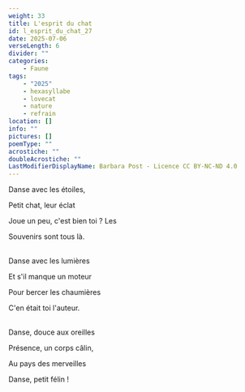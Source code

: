 ```yaml
---
weight: 33
title: L'esprit du chat
id: l_esprit_du_chat_27
date: 2025-07-06
verseLength: 6
divider: ""
categories:
    - Faune
tags:
    - "2025"
    - hexasyllabe
    - lovecat
    - nature
    - refrain
location: []
info: ""
pictures: []
poemType: ""
acrostiche: ""
doubleAcrostiche: ""
LastModifierDisplayName: Barbara Post - Licence CC BY-NC-ND 4.0
---
```

Danse avec les étoiles,

Petit chat, leur éclat

Joue un peu, c'est bien toi ? Les

Souvenirs sont tous là.

 \
Danse avec les lumières

Et s'il manque un moteur

Pour bercer les chaumières

C'en était toi l'auteur.

 \
Danse, douce aux oreilles

Présence, un corps câlin,

Au pays des merveilles

Danse, petit félin !
